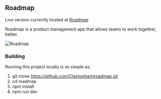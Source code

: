 ## Roadmap

Live version currently hosted at [Roadmap](https://devroadmap.herokuapp.com/)

Roadmap is a product management app that allows teams to work together, better.

![Roadmap](https://puu.sh/EAFa6.png)

### Building

Running this project locally is as simple as:

1. git clone https://github.com/Claytonhart/roadmap.git
2. cd roadmap
3. npm install
4. npm run dev
